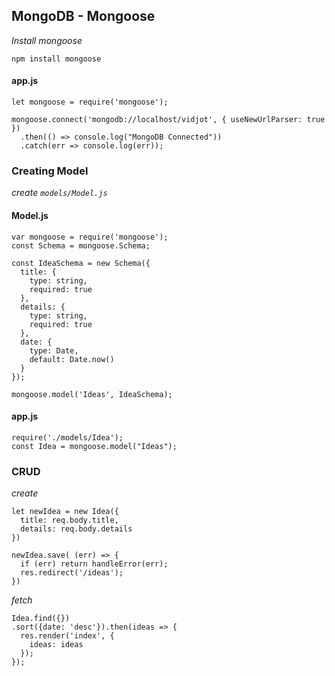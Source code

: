 ## MongoDB - Mongoose

*Install mongoose*

```
npm install mongoose
```

#### app.js

```
let mongoose = require('mongoose');

mongoose.connect('mongodb://localhost/vidjot', { useNewUrlParser: true })
  .then(() => console.log("MongoDB Connected"))
  .catch(err => console.log(err));
```

### Creating Model

*create `models/Model.js`*

#### Model.js

```
var mongoose = require('mongoose');
const Schema = mongoose.Schema;

const IdeaSchema = new Schema({
  title: {
    type: string,
    required: true
  },
  details: {
    type: string,
    required: true
  },
  date: {
    type: Date,
    default: Date.now()
  }
});

mongoose.model('Ideas', IdeaSchema);
```

#### app.js

```
require('./models/Idea');
const Idea = mongoose.model("Ideas");
```

### CRUD

*create*
```
let newIdea = new Idea({
  title: req.body.title,
  details: req.body.details
})

newIdea.save( (err) => {
  if (err) return handleError(err);
  res.redirect('/ideas');
})
```

*fetch*

```
Idea.find({})
.sort({date: 'desc'}).then(ideas => {
  res.render('index', {
    ideas: ideas
  });
});
```
